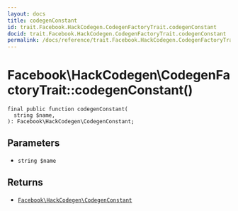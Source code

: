 ```yaml
---
layout: docs
title: codegenConstant
id: trait.Facebook.HackCodegen.CodegenFactoryTrait.codegenConstant
docid: trait.Facebook.HackCodegen.CodegenFactoryTrait.codegenConstant
permalink: /docs/reference/trait.Facebook.HackCodegen.CodegenFactoryTrait.codegenConstant/
---
```

# Facebook\\HackCodegen\\CodegenFactoryTrait::codegenConstant()




``` Hack
final public function codegenConstant(
  string $name,
): Facebook\HackCodegen\CodegenConstant;
```




## Parameters




- ` string $name `




## Returns




+ [` Facebook\HackCodegen\CodegenConstant `](<class.Facebook.HackCodegen.CodegenConstant.md>)